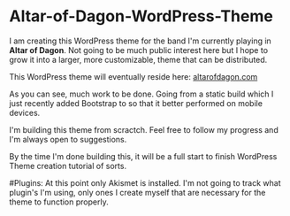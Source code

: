 # Altar-of-Dagon-WordPress-Theme
I am creating this WordPress theme for the band I'm currently playing in **Altar of Dagon**. Not going to be much public interest here but I hope to grow it into a larger, more customizable, theme that can be distributed.

This WordPress theme will eventually reside here: [altarofdagon.com](http://altarofdagon.com)

As you can see, much work to be done. Going from a static build which I just recently added Bootstrap to so that it better performed on mobile devices.

I'm building this theme from scractch. Feel free to follow my progress and I'm always open to suggestions.

By the time I'm done building this, it will be a full start to finish WordPress Theme creation tutorial of sorts.

#Plugins:
At this point only Akismet is installed. I'm not going to track what plugin's I'm using, only ones I create myself that are necessary for the theme to function properly.
